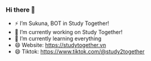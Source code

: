 ### Hi there 👋

- ⚡  I’m Sukuna, BOT in Study Together!
- 🔭 I’m currently working on Study Together!
- 🌱 I’m currently learning everything
- 😄 Website: https://studytogether.vn
- 😄 Tiktok: https://www.tiktok.com/@study2together
